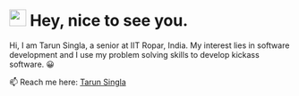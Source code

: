 <h1><img src="https://emojis.slackmojis.com/emojis/images/1531849430/4246/blob-sunglasses.gif?1531849430" width="30"/> Hey, nice to see you.</h1>

Hi, I am Tarun Singla, a senior at IIT Ropar, India. My interest lies in software development and I use my problem solving skills to develop kickass software. 😀

📫 Reach me here: [Tarun Singla](https://www.linkedin.com/in/tarun-singla/)

<!-- # My Github Stats

<img align="left" src="https://github-readme-stats.vercel.app/api?username=tarun-singla&count_private=true&show_icons=true&theme=radical" />
<img align="right" src="https://github-readme-stats.vercel.app/api/top-langs/?username=tarun-singla&theme=radical" /> -->
